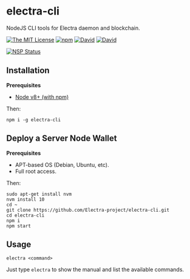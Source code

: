 # electra-cli

NodeJS CLI tools for Electra daemon and blockchain.

[![The MIT License](https://img.shields.io/badge/license-MIT-orange.svg?style=flat-square)](http://opensource.org/licenses/MIT)
[![npm](https://img.shields.io/npm/v/electra-cli.svg?style=flat-square)](https://www.npmjs.com/package/electra-cli)
[![David](https://img.shields.io/david/Electra-project/electra-cli.svg?style=flat-square)](https://david-dm.org/Electra-project/electra-cli)
[![David](https://img.shields.io/david/dev/Electra-project/electra-cli.svg?style=flat-square)](https://david-dm.org/InspiredBeings/electra-cli)

[![NSP Status](https://nodesecurity.io/orgs/electra-project/projects/60adf17a-da9b-467c-96ef-84ae7e4280b6/badge)](https://nodesecurity.io/orgs/electra-project/projects/60adf17a-da9b-467c-96ef-84ae7e4280b6)

## Installation

**Prerequisites**
- [Node v8+ (with npm)](https://nodejs.org)

Then:

    npm i -g electra-cli

## Deploy a Server Node Wallet

**Prerequisites**
- APT-based OS (Debian, Ubuntu, etc).
- Full root access.

Then:

    sudo apt-get install nvm
    nvm install 10
    cd ~
    git clone https://github.com/Electra-project/electra-cli.git
    cd electra-cli
    npm i
    npm start

## Usage

    electra <command>

Just type `electra` to show the manual and list the available commands.
